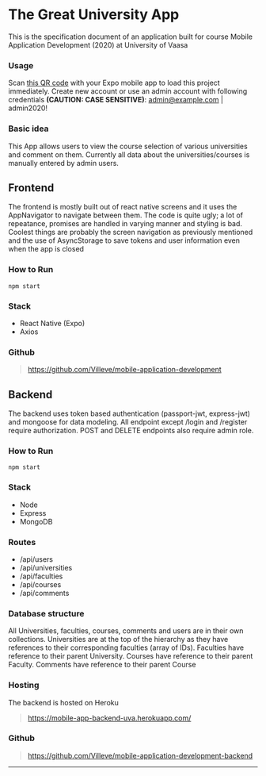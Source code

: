 # The Great University App
This is the specification document of an application built for course Mobile Application Development (2020) at University of Vaasa

### Usage
Scan [this QR code](https://expo.io/@villeve/react-native-app) with your Expo mobile app to load this project immediately. Create new account or use an admin account with following credentials **(CAUTION: CASE SENSITIVE)**: admin@example.com | admin2020!

### Basic idea
This App allows users to view the course selection of various universities and comment on them. Currently all data about the universities/courses is manually entered by admin users. 

## Frontend
The frontend is mostly built out of react native screens and it uses the AppNavigator to navigate between them. The code is quite ugly; a lot of repeatance, promises are handled in varying manner and styling is bad. Coolest things are probably the screen navigation as previously mentioned and the use of AsyncStorage to save tokens and user information even when the app is closed

### How to Run
    npm start

### Stack
- React Native (Expo)
- Axios

### Github
>https://github.com/Villeve/mobile-application-development

## Backend
The backend uses token based authentication (passport-jwt, express-jwt) and mongoose for data modeling. All endpoint except /login and /register require authorization. POST and DELETE endpoints also require admin role.

### How to Run
    npm start

### Stack
- Node
- Express
- MongoDB

### Routes
- /api/users
- /api/universities
- /api/faculties
- /api/courses
- /api/comments

### Database structure
All Universities, faculties, courses, comments and users are in their own collections. Universities are at the top of the hierarchy as they have references to their corresponding faculties (array of IDs). Faculties have reference to their parent University. Courses have reference to their parent Faculty. Comments have reference to their parent Course

### Hosting
The backend is hosted on Heroku
>https://mobile-app-backend-uva.herokuapp.com/

### Github
>https://github.com/Villeve/mobile-application-development-backend

----